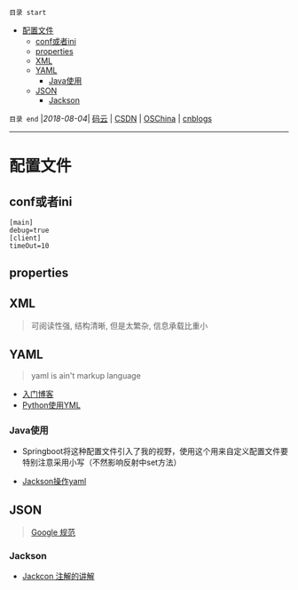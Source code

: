 `目录 start`
 
- [配置文件](#配置文件)
    - [conf或者ini](#conf或者ini)
    - [properties](#properties)
    - [XML](#xml)
    - [YAML](#yaml)
        - [Java使用](#java使用)
    - [JSON](#json)
        - [Jackson](#jackson)

`目录 end` |_2018-08-04_| [码云](https://gitee.com/gin9) | [CSDN](http://blog.csdn.net/kcp606) | [OSChina](https://my.oschina.net/kcp1104) | [cnblogs](http://www.cnblogs.com/kuangcp)
****************************************
# 配置文件

## conf或者ini
```
[main]
debug=true
[client]
timeOut=10
```

## properties

## XML
> 可阅读性强, 结构清晰, 但是太繁杂, 信息承载比重小

## YAML
> yaml is ain't markup language

- [入门博客](http://blog.csdn.net/liukuan73/article/details/78031693)
- [Python使用YML](http://www.cnblogs.com/c9com/archive/2013/01/05/2845539.html)

### Java使用
- Springboot将这种配置文件引入了我的视野，使用这个用来自定义配置文件要特别注意采用小写（不然影响反射中set方法）

- [Jackson操作yaml](https://dzone.com/articles/read-yaml-in-java-with-jackson)

## JSON
> [Google 规范](https://github.com/darcyliu/google-styleguide/blob/master/JSONStyleGuide.md)

### Jackson
- [Jackcon 注解的讲解](http://blog.csdn.net/sdyy321/article/details/40298081)
